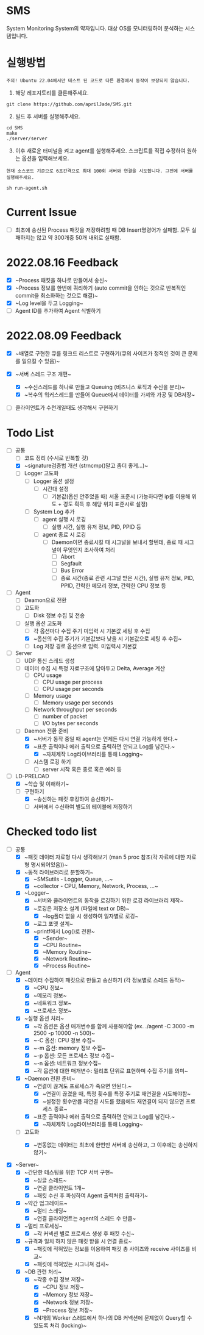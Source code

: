 # SMS
System Monitoring System의 약자입니다. 대상 OS를 모니터링하여 분석하는 시스템입니다.

# 실행방법

```
주의! Ubuntu 22.04에서만 테스트 된 코드로 다른 환경에서 동작이 보장되지 않습니다.
```

1. 해당 레포지토리를 클론해주세요.
 
```
git clone https://github.com/aprilJade/SMS.git
```

2. 빌드 후 서버를 실행해주세요.
```
cd SMS
make
./server/server
```
3. 이후 새로운 터미널을 켜고 agent를 실행해주세요. 스크립트를 직접 수정하여 원하는 옵션을 입력해보세요.

`현재 소스코드 기준으로 6초간격으로 최대 100회 서버와 연결을 시도합니다. 그전에 서버를 실행해주세요.`

```
sh run-agent.sh
```

# Current Issue
- [ ] 최초에 송신된 Process 패킷을 저장하려할 때 DB Insert명령어가 실패함. 모두 실패하지는 않고 약 300개중 50개 내외로 실패함.

# 2022.08.16 Feedback
- [x] ~Process 패킷을 하나로 만들어서 송신~
- [x] ~Process 정보를 한번에 쿼리하기 (auto commit을 안하는 것으로 반복적인 commit을 최소화하는 것으로 해결)~
- [x] ~Log level을 두고 Logging~
- [ ] Agent ID를 추가하여 Agent 식별하기

# 2022.08.09 Feedback
- [x] ~배열로 구현한 큐를 링크드 리스트로 구현하기(큐의 사이즈가 정적인 것이 큰 문제를 일으킬 수 있음)~
- [x] ~서버 스레드 구조 개편~
  - [x] ~수신스레드를 하나로 만들고 Queuing (비즈니스 로직과 수신을 분리)~
  - [x] ~복수의 워커스레드를 만들어 Queue에서 데이터를 가져와 가공 및 DB저장~
- [ ] 클라이언트가 수천개일때도 생각해서 구현하기


# Todo List
- [ ] 공통
  - [ ] 코드 정리 (수시로 반복할 것)
  - [x] ~signature검증법 개선 (strncmp()말고 좀더 좋게...)~
  - [ ] Logger 고도화
    - [ ] Logger 옵션 설정
      - [ ] 시간대 설정
        - [ ] 기본값(옵션 안주었을 때) 서울 표준시 (가능하다면 ip를 이용해 위도 + 경도 흭득 후 해당 위치 표준시로 설정)
    - [ ] System Log 추가
      - [ ] agent 실행 시 로깅
        - [ ] 실행 시간, 실행 유저 정보, PID, PPID 등
      - [ ] agent 종료 시 로깅
        - [ ] Daemon이면 종료시킬 때 시그널을 보내서 할텐데, 종료 때 시그널이 무엇인지 조사하여 처리
          - [ ] Abort
          - [ ] Segfault
          - [ ] Bus Error
          - [ ] 종료 시간(종료 관련 시그널 받은 시간), 실행 유저 정보, PID, PPID, 간략한 메모리 정보, 간략한 CPU 정보 등
- [ ] Agent
  - [ ] Deamon으로 전환
  - [ ] 고도화
    - [ ] Disk 정보 수집 및 전송
  - [ ] 실행 옵션 고도화
    - [ ] 각 옵션마다 수집 주기 미입력 시 기본값 세팅 후 수집
    - [x] ~옵션의 수집 주기가 기본값보다 낮을 시 기본값으로 세팅 후 수집~
    - [ ] Log 저장 경로 옵션으로 입력. 미입력시 기본값 
  
- [ ] Server
  - [ ] UDP 통신 스레드 생성
  - [ ] 데이터 수집 시 특정 자료구조에 담아두고 Delta, Average 계산
    - [ ] CPU usage
      - [ ] CPU usage per process
      - [ ] CPU usage per seconds
    - [ ] Memory usage
      - [ ] Memory usage per seconds
    - [ ] Network throughput per seconds
      - [ ] number of packet
      - [ ] I/O bytes per seconds
  - [ ] Daemon 전환 준비
    - [x] ~서버가 동작 중일 때 agent는 언제든 다시 연결 가능하게 한다.~
    - [x] ~표준 출력이나 에러 출력으로 출력하면 안되고 Log를 남긴다.~
      - [x] ~자체제작 Log라이브러리를 통해 Logging~
    - [ ] 시스템 로깅 하기
      - [ ] server 시작 혹은 종료 혹은 에러 등
- [ ] LD-PRELOAD
  - [x] ~학습 및 이해하기~
  - [ ] 구현하기
    - [x] ~송신하는 패킷 후킹하여 송신하기~
    - [ ] 서버에서 수신하여 별도의 테이블에 저장하기
# Checked todo list 
- [ ] 공통
  - [x] ~패킷 데이터 자료형 다시 생각해보기 (man 5 proc 참조(각 자료에 대한 자료형 명시되어있음))~
  - [x] ~동적 라이브러리로 분할하기~
    - [x] ~SMSutils - Logger, Queue, ...~
    - [x] ~collector - CPU, Memory, Network, Process, ...~
  - [x] ~Logger~
    - [x] ~서버와 클라이언트의 동작을 로깅하기 위한 로깅 라이브러리 제작~
    - [x] ~로깅은 저장소 설계 (파일에 text or DB)~
      - [x] ~log폴더 없을 시 생성하여 일자별로 로깅~
    - [x] ~로그 포맷 설계~
    - [x] ~printf에서 Log()로 전환~
      - [x] ~Sender~
      - [x] ~CPU Routine~
      - [x] ~Memory Routine~
      - [x] ~Network Routine~
      - [x] ~Process Routine~

- [ ] Agent
  - [x] ~데이터 수집하여 패킷으로 만들고 송신하기 (각 정보별로 스레드 동작)~
    - [x] ~CPU 정보~
    - [x] ~메모리 정보~
    - [x] ~네트워크 정보~
    - [x] ~프로세스 정보~
  - [x] ~실행 옵션 처리~
    - [x] ~각 옵션은 옵션 매개변수를 함께 사용해야함 (ex. ./agent -C 3000 -m 2500 -p 10000 -n 500)~
    - [x] ~-C 옵션: CPU 정보 수집~
    - [x] ~-m 옵션: memory 정보 수집~
    - [x] ~-p 옵션: 모든 프로세스 정보 수집~
    - [x] ~-n 옵션: 네트워크 정보수집~
    - [x] ~각 옵션에 대한 매개변수: 밀리초 단위로 표현하며 수집 주기를 의미~
  - [x] ~Daemon 전환 준비~
    - [x] ~연결이 끊겨도 프로세스가 죽으면 안된다.~
      - [x] ~연결이 끊겼을 때, 특정 횟수를 특정 주기로 재연결을 시도해야함~
      - [x] ~설정한 횟수만큼 재연결 시도를 했음에도 재연결이 되지 않으면 프로세스 종료~
    - [x] ~표준 출력이나 에러 출력으로 출력하면 안되고 Log를 남긴다.~
        - [x] ~자체제작 Log라이브러리를 통해 Logging~
  - [ ] 고도화
    - [x] ~변동없는 데이터는 최초에 한번만 서버에 송신하고, 그 이후에는 송신하지 않기~
  
  
- [x] ~Server~
  - [x] ~간단한 테스팅을 위한 TCP 서버 구현~
    - [x] ~싱글 스레드~
    - [x] ~연결 클라이언트 1개~
    - [x] ~패킷 수신 후 파싱하여 Agent 출력처럼 출력하기~
  - [x] ~약간 업그레이드~
    - [x] ~멀티 스레딩~
    - [x] ~연결 클라이언트는 agent의 스레드 수 만큼~
  - [x] ~멀티 프로세싱~
    - [x] ~각 커넥션 별로 프로세스 생성 후 패킷 수신~
  - [x] ~규격과 일치 하지 않은 패킷 받을 시 연결 종료~
    - [x] ~패킷에 적혀있는 정보를 이용하여 패킷 총 사이즈와 receive 사이즈를 비교~
    - [x] ~패킷에 적혀있는 시그니쳐 검사~ 
  - [x] ~DB 관련 처리~
    - [x] ~각종 수집 정보 저장~
      - [x] ~CPU 정보 저장~
      - [x] ~Memory 정보 저장~
      - [x] ~Network 정보 저장~
      - [x] ~Process 정보 저장~
    - [x] ~N개의 Worker 스레드에서 하나의 DB 커넥션에 문제없이 Query할 수 있도록 처리 (locking)~